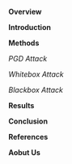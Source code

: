 **Overview**

**Introduction**

**Methods**

*PGD Attack*

*Whitebox Attack*

*Blackbox Attack*

**Results**

**Conclusion**

**References**

**Aobut Us** 
